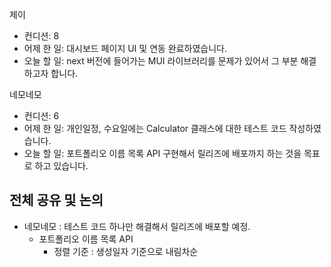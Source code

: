 
제이
- 컨디션: 8
- 어제 한 일: 대시보드 페이지 UI 및 연동 완료하였습니다. 
- 오늘 할 일: next 버전에 들어가는 MUI 라이브러리를 문제가 있어서 그 부분 해결하고자 합니다.

네모네모
- 컨디션: 6
- 어제 한 일: 개인일정, 수요일에는 Calculator 클래스에 대한 테스트 코드 작성하였습니다. 
- 오늘 할 일: 포트폴리오 이름 목록 API 구현해서 릴리즈에 배포까지 하는 것을 목표로 하고 있습니다.

## 전체 공유 및 논의
- 네모네모 : 테스트 코드 하나만 해결해서 릴리즈에 배포할 예정.
	- 포트폴리오 이름 목록 API
		- 정렬 기준 : 생성일자 기준으로 내림차순
